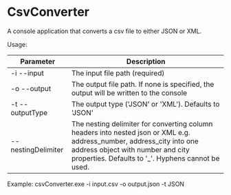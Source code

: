# CsvConverter

A console application that converts a csv file to either JSON or XML.

Usage:

| Parameter             | Description                                                                                  |
| --------------------- | -------------------------------------------------------------------------------------------- |
| -i --input            | The input file path (required)
| -o --output           | The output file path. If none is specified, the output will be written to the console
| -t --outputType       | The output type ('JSON' or 'XML'). Defaults to 'JSON'
| --nestingDelimiter    | The nesting delimiter for converting column headers into nested json or XML e.g. address_number, address_city into one address object with number and city properties. Defaults to '_'. Hyphens cannot be used.

Example: csvConverter.exe -i input.csv -o output.json -t JSON
